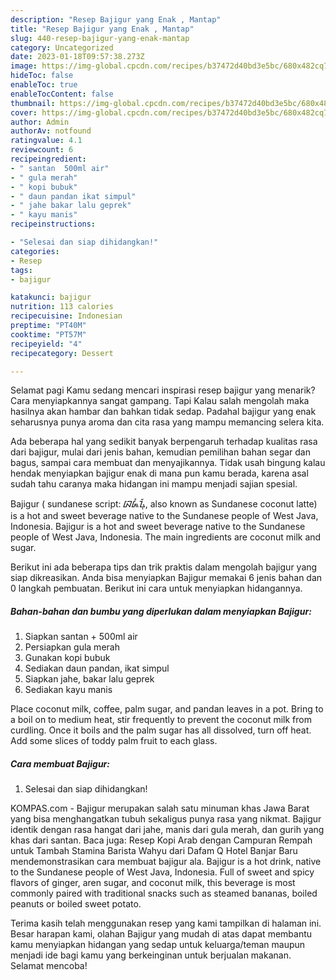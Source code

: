 ```yaml
---
description: "Resep Bajigur yang Enak , Mantap"
title: "Resep Bajigur yang Enak , Mantap"
slug: 440-resep-bajigur-yang-enak-mantap
category: Uncategorized
date: 2023-01-18T09:57:38.273Z
image: https://img-global.cpcdn.com/recipes/b37472d40bd3e5bc/680x482cq70/bajigur-foto-resep-utama.jpg
hideToc: false
enableToc: true
enableTocContent: false
thumbnail: https://img-global.cpcdn.com/recipes/b37472d40bd3e5bc/680x482cq70/bajigur-foto-resep-utama.jpg
cover: https://img-global.cpcdn.com/recipes/b37472d40bd3e5bc/680x482cq70/bajigur-foto-resep-utama.jpg
author: Admin
authorAv: notfound
ratingvalue: 4.1
reviewcount: 6
recipeingredient:
- " santan  500ml air"
- " gula merah"
- " kopi bubuk"
- " daun pandan ikat simpul"
- " jahe bakar lalu geprek"
- " kayu manis"
recipeinstructions:

- "Selesai dan siap dihidangkan!"
categories:
- Resep
tags:
- bajigur

katakunci: bajigur 
nutrition: 113 calories
recipecuisine: Indonesian
preptime: "PT40M"
cooktime: "PT57M"
recipeyield: "4"
recipecategory: Dessert

---
```



Selamat pagi Kamu sedang mencari inspirasi resep bajigur yang menarik? Cara menyiapkannya sangat gampang. Tapi Kalau salah mengolah maka hasilnya akan hambar dan bahkan tidak sedap. Padahal bajigur yang enak seharusnya punya aroma dan cita rasa yang mampu memancing selera kita.


Ada beberapa hal yang sedikit banyak berpengaruh terhadap kualitas rasa dari bajigur, mulai dari jenis bahan, kemudian pemilihan bahan segar dan bagus, sampai cara membuat dan menyajikannya. Tidak usah bingung kalau hendak menyiapkan bajigur enak di mana pun kamu berada, karena asal sudah tahu caranya maka hidangan ini mampu menjadi sajian spesial.

Bajigur ( sundanese script: ᮘᮏᮤᮍᮥᮁ, also known as Sundanese coconut latte) is a hot and sweet beverage native to the Sundanese people of West Java, Indonesia. Bajigur is a hot and sweet beverage native to the Sundanese people of West Java, Indonesia. The main ingredients are coconut milk and sugar.


Berikut ini ada beberapa tips dan trik praktis dalam mengolah bajigur yang siap dikreasikan. Anda bisa menyiapkan Bajigur memakai 6 jenis bahan dan 0 langkah pembuatan. Berikut ini cara untuk menyiapkan hidangannya.

<!--inarticleads1-->

##### Bahan-bahan dan bumbu yang diperlukan dalam menyiapkan Bajigur:

1. Siapkan  santan + 500ml air
1. Persiapkan  gula merah
1. Gunakan  kopi bubuk
1. Sediakan  daun pandan, ikat simpul
1. Siapkan  jahe, bakar lalu geprek
1. Sediakan  kayu manis


Place coconut milk, coffee, palm sugar, and pandan leaves in a pot. Bring to a boil on to medium heat, stir frequently to prevent the coconut milk from curdling. Once it boils and the palm sugar has all dissolved, turn off heat. Add some slices of toddy palm fruit to each glass. 

<!--inarticleads2-->

##### Cara membuat Bajigur:


1. Selesai dan siap dihidangkan!

KOMPAS.com - Bajigur merupakan salah satu minuman khas Jawa Barat yang bisa menghangatkan tubuh sekaligus punya rasa yang nikmat. Bajigur identik dengan rasa hangat dari jahe, manis dari gula merah, dan gurih yang khas dari santan. Baca juga: Resep Kopi Arab dengan Campuran Rempah untuk Tambah Stamina Barista Wahyu dari Dafam Q Hotel Banjar Baru mendemonstrasikan cara membuat bajigur ala. Bajigur is a hot drink, native to the Sundanese people of West Java, Indonesia. Full of sweet and spicy flavors of ginger, aren sugar, and coconut milk, this beverage is most commonly paired with traditional snacks such as steamed bananas, boiled peanuts or boiled sweet potato. 

Terima kasih telah menggunakan resep yang kami tampilkan di halaman ini. Besar harapan kami, olahan Bajigur yang mudah di atas dapat membantu kamu menyiapkan hidangan yang sedap untuk keluarga/teman maupun menjadi ide bagi kamu yang berkeinginan untuk berjualan makanan. Selamat mencoba!
